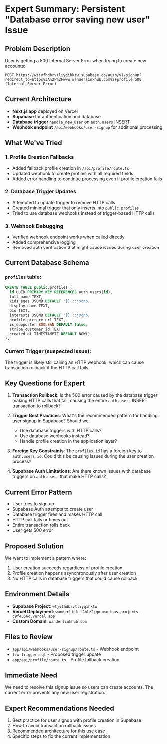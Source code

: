 # Expert Summary: Persistent "Database error saving new user" Issue

## Problem Description
User is getting a 500 Internal Server Error when trying to create new accounts:
```
POST https://wtjvfhdbrvtliyqihktw.supabase.co/auth/v1/signup?redirect_to=https%3A%2F%2Fwww.wanderlinkhub.com%2Fprofile 500 (Internal Server Error)
```

## Current Architecture
- **Next.js app** deployed on Vercel
- **Supabase** for authentication and database
- **Database trigger** `handle_new_user` on `auth.users` INSERT
- **Webhook endpoint** `/api/webhooks/user-signup` for additional processing

## What We've Tried

### 1. Profile Creation Fallbacks
- Added fallback profile creation in `/api/profile/route.ts`
- Updated webhook to create profiles with all required fields
- Added error handling to continue processing even if profile creation fails

### 2. Database Trigger Updates
- Attempted to update trigger to remove HTTP calls
- Created minimal trigger that only inserts into `public.profiles`
- Tried to use database webhooks instead of trigger-based HTTP calls

### 3. Webhook Debugging
- Verified webhook endpoint works when called directly
- Added comprehensive logging
- Removed auth verification that might cause issues during user creation

## Current Database Schema

### `profiles` table:
```sql
CREATE TABLE public.profiles (
  id UUID PRIMARY KEY REFERENCES auth.users(id),
  full_name TEXT,
  kids_ages JSONB DEFAULT '[]'::jsonb,
  display_name TEXT,
  bio TEXT,
  interests JSONB DEFAULT '[]'::jsonb,
  profile_picture_url TEXT,
  is_supporter BOOLEAN DEFAULT false,
  stripe_customer_id TEXT,
  created_at TIMESTAMPTZ DEFAULT NOW()
);
```

### Current Trigger (suspected issue):
The trigger is likely still calling an HTTP webhook, which can cause transaction rollback if the HTTP call fails.

## Key Questions for Expert

1. **Transaction Rollback**: Is the 500 error caused by the database trigger making HTTP calls that fail, causing the entire `auth.users` INSERT transaction to rollback?

2. **Trigger Best Practices**: What's the recommended pattern for handling user signup in Supabase? Should we:
   - Use database triggers with HTTP calls?
   - Use database webhooks instead?
   - Handle profile creation in the application layer?

3. **Foreign Key Constraints**: The `profiles.id` has a foreign key to `auth.users.id`. Could this be causing issues during the user creation process?

4. **Supabase Auth Limitations**: Are there known issues with database triggers on `auth.users` that make HTTP calls?

## Current Error Pattern
- User tries to sign up
- Supabase Auth attempts to create user
- Database trigger fires and makes HTTP call
- HTTP call fails or times out
- Entire transaction rolls back
- User gets 500 error

## Proposed Solution
We want to implement a pattern where:
1. User creation succeeds regardless of profile creation
2. Profile creation happens asynchronously after user creation
3. No HTTP calls in database triggers that could cause rollback

## Environment Details
- **Supabase Project**: `wtjvfhdbrvtliyqihktw`
- **Vercel Deployment**: `wanderlink-l2blz2jgo-marinas-projects-c9f4356d.vercel.app`
- **Custom Domain**: `wanderlinkhub.com`

## Files to Review
- `app/api/webhooks/user-signup/route.ts` - Webhook endpoint
- `fix-trigger.sql` - Proposed trigger update
- `app/api/profile/route.ts` - Profile fallback creation

## Immediate Need
We need to resolve this signup issue so users can create accounts. The current error prevents any new user registration.

## Expert Recommendations Needed
1. Best practice for user signup with profile creation in Supabase
2. How to avoid transaction rollback issues
3. Recommended architecture for this use case
4. Specific steps to fix the current implementation
